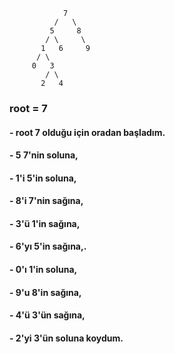 
			    7
		      /	  \
		     5     8
		    / \     \
		   1   6     9
		  / \          
		 0   3
		    / \
		   2   4 
### root = 7
#### - root 7 olduğu için oradan başladım. 
#### - 5 7'nin soluna, 
#### - 1'i 5'in soluna, 
#### - 8'i 7'nin sağına, 
#### - 3'ü 1'in sağına, 
#### - 6'yı 5'in sağına,.
#### - 0'ı 1'in soluna,
#### - 9'u 8'in sağına,
#### - 4'ü 3'ün sağına,
#### - 2'yi 3'ün soluna koydum. 
